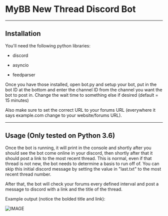 # MyBB New Thread Discord Bot

----
## Installation

You'll need the following python libraries:

* discord

* asyncio

* feedparser

Once you have those installed, open bot.py and setup your bot, put in the bot ID at the bottom and enter the channel ID from the channel you want the bot to post in. Change the wait time to something else if desired (default = 15 minutes)

Also make sure to set the correct URL to your forums URL (everywhere it says example.com change to your website/forums URL).

----
## Usage (Only tested on Python 3.6)

Once the bot is running, it will print in the console and shortly after you should see the bot come online in your discord, then shortly after that it should post a link to the most recent thread. This is normal, even if that thread is not new, the bot needs to determine a basis to run off of. You can skip this initial discord message by setting the value in "last.txt" to the most recent thread number.

After that, the bot will check your forums every defined interval and post a message to discord with a link and the title of the thread.


Example output (notice the bolded title and link):

![IMAGE](https://i.imgur.com/4BVw137.jpg)

